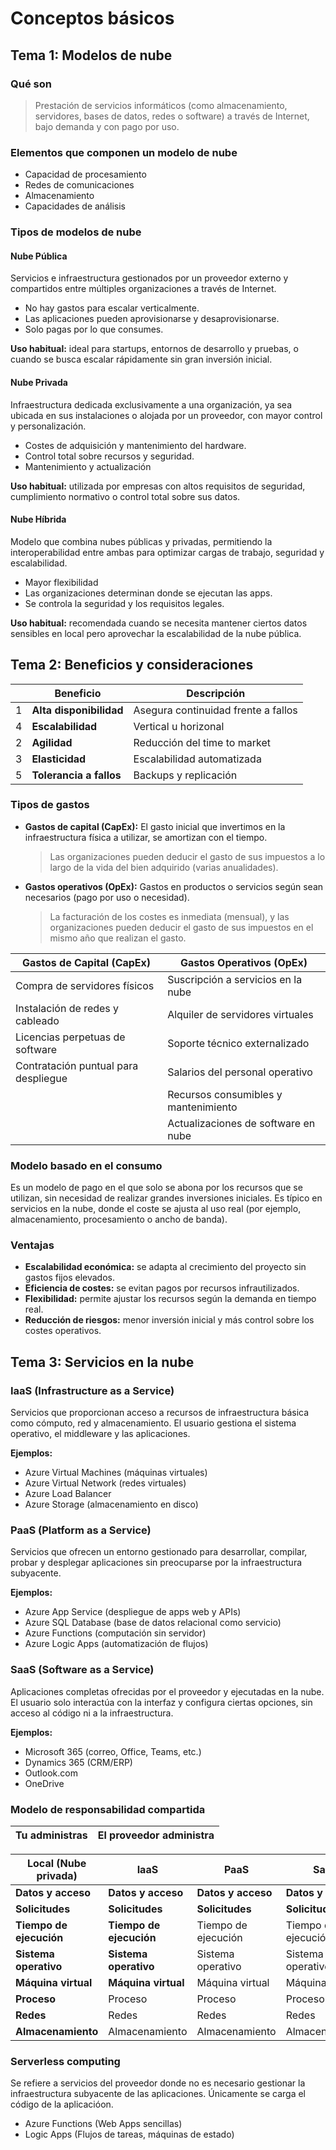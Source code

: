 # Conceptos básicos

## Tema 1: Modelos de nube

### Qué son

> Prestación de servicios informáticos (como almacenamiento, servidores, bases de datos, redes o software) a través de Internet, bajo demanda y con pago por uso.

### Elementos que componen un modelo de nube

- Capacidad de procesamiento
- Redes de comunicaciones
- Almacenamiento
- Capacidades de análisis

### Tipos de modelos de nube

#### Nube Pública

Servicios e infraestructura gestionados por un proveedor externo y compartidos entre múltiples organizaciones a través de Internet.

- No hay gastos para escalar verticalmente.
- Las aplicaciones pueden aprovisionarse y desaprovisionarse.
- Solo pagas por lo que consumes.

**Uso habitual:** ideal para startups, entornos de desarrollo y pruebas, o cuando se busca escalar rápidamente sin gran inversión inicial.

#### Nube Privada

Infraestructura dedicada exclusivamente a una organización, ya sea ubicada en sus instalaciones o alojada por un proveedor, con mayor control y personalización.

- Costes de adquisición y mantenimiento del hardware.
- Control total sobre recursos y seguridad.
- Mantenimiento y actualización

**Uso habitual:** utilizada por empresas con altos requisitos de seguridad, cumplimiento normativo o control total sobre sus datos.

#### Nube Híbrida

Modelo que combina nubes públicas y privadas, permitiendo la interoperabilidad entre ambas para optimizar cargas de trabajo, seguridad y escalabilidad.

- Mayor flexibilidad
- Las organizaciones determinan donde se ejecutan las apps.
- Se controla la seguridad y los requisitos legales.

**Uso habitual:** recomendada cuando se necesita mantener ciertos datos sensibles en local pero aprovechar la escalabilidad de la nube pública.

## Tema 2: Beneficios y consideraciones

|     | Beneficio               | Descripción                         |
| --- | ----------------------- | ----------------------------------- |
| 1   | **Alta disponibilidad** | Asegura continuidad frente a fallos |
| 4   | **Escalabilidad**       | Vertical u horizonal                |
| 2   | **Agilidad**            | Reducción del time to market        |
| 3   | **Elasticidad**         | Escalabilidad automatizada          |
| 5   | **Tolerancia a fallos** | Backups y replicación               |

### Tipos de gastos

- **Gastos de capital (CapEx):** El gasto inicial que invertimos en la infraestructura física a utilizar, se amortizan con el tiempo.

    > Las organizaciones pueden deducir el gasto de sus impuestos a lo largo de la vida del bien adquirido (varias anualidades).

- **Gastos operativos (OpEx):** Gastos en productos o servicios según sean necesarios (pago por uso o necesidad).

    > La facturación de los costes es inmediata (mensual), y las organizaciones pueden deducir el gasto de sus impuestos en el mismo año que realizan el gasto.

| Gastos de Capital (CapEx)            | Gastos Operativos (OpEx)             |
| ------------------------------------ | ------------------------------------ |
| Compra de servidores físicos         | Suscripción a servicios en la nube   |
| Instalación de redes y cableado      | Alquiler de servidores virtuales     |
| Licencias perpetuas de software      | Soporte técnico externalizado        |
| Contratación puntual para despliegue | Salarios del personal operativo      |
|                                      | Recursos consumibles y mantenimiento |
|                                      | Actualizaciones de software en nube  |

### Modelo basado en el consumo

Es un modelo de pago en el que solo se abona por los recursos que se utilizan, sin necesidad de realizar grandes inversiones iniciales. Es típico en servicios en la nube, donde el coste se ajusta al uso real (por ejemplo, almacenamiento, procesamiento o ancho de banda).

### Ventajas

- **Escalabilidad económica:** se adapta al crecimiento del proyecto sin gastos fijos elevados.
- **Eficiencia de costes:** se evitan pagos por recursos infrautilizados.
- **Flexibilidad:** permite ajustar los recursos según la demanda en tiempo real.
- **Reducción de riesgos:** menor inversión inicial y más control sobre los costes operativos.

## Tema 3: Servicios en la nube

### IaaS (Infrastructure as a Service)

Servicios que proporcionan acceso a recursos de infraestructura básica como cómputo, red y almacenamiento. El usuario gestiona el sistema operativo, el middleware y las aplicaciones.

**Ejemplos:**

- Azure Virtual Machines (máquinas virtuales)
- Azure Virtual Network (redes virtuales)
- Azure Load Balancer
- Azure Storage (almacenamiento en disco)

### PaaS (Platform as a Service)

Servicios que ofrecen un entorno gestionado para desarrollar, compilar, probar y desplegar aplicaciones sin preocuparse por la infraestructura subyacente.

**Ejemplos:**

- Azure App Service (despliegue de apps web y APIs)
- Azure SQL Database (base de datos relacional como servicio)
- Azure Functions (computación sin servidor)
- Azure Logic Apps (automatización de flujos)

### SaaS (Software as a Service)

Aplicaciones completas ofrecidas por el proveedor y ejecutadas en la nube. El usuario solo interactúa con la interfaz y configura ciertas opciones, sin acceso al código ni a la infraestructura.

**Ejemplos:**

- Microsoft 365 (correo, Office, Teams, etc.)
- Dynamics 365 (CRM/ERP)
- Outlook.com
- OneDrive

### Modelo de responsabilidad compartida

| **Tu administras** | El proveedor administra |
| ------------------ | ----------------------- |

| Local (Nube privada)    | IaaS                    | PaaS                | SaaS                |
| ----------------------- | ----------------------- | ------------------- | ------------------- |
| **Datos y acceso**      | **Datos y acceso**      | **Datos y acceso**  | **Datos y acceso**  |
| **Solicitudes**         | **Solicitudes**         | **Solicitudes**     | **Solicitudes**     |
| **Tiempo de ejecución** | **Tiempo de ejecución** | Tiempo de ejecución | Tiempo de ejecución |
| **Sistema operativo**   | **Sistema operativo**   | Sistema operativo   | Sistema operativo   |
| **Máquina virtual**     | **Máquina virtual**     | Máquina virtual     | Máquina virtual     |
| **Proceso**             | Proceso                 | Proceso             | Proceso             |
| **Redes**               | Redes                   | Redes               | Redes               |
| **Almacenamiento**      | Almacenamiento          | Almacenamiento      | Almacenamiento      |

### Serverless computing

Se refiere a servicios del proveedor donde no es necesario gestionar la infraestructura subyacente de las aplicaciones. Únicamente se carga el código de la aplicacióon.

- Azure Functions (Web Apps sencillas)
- Logic Apps (Flujos de tareas, máquinas de estado)
